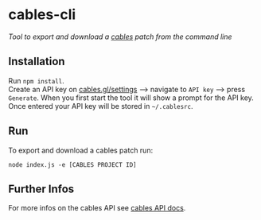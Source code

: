 # cables-cli

_Tool to export and download a [cables](https://cables.gl) patch from the command line_

## Installation

Run `npm install`.  
Create an API key on [cables.gl/settings](https://cables.gl/settings) —> navigate to `API key` —> press `Generate`.
When you first start the tool it will show a prompt for the API key. Once entered your API key will be stored in `~/.cablesrc`.

## Run

To export and download a cables patch run:  
```
node index.js -e [CABLES PROJECT ID]
```
## Further Infos

For more infos on the cables API see [cables API docs](https://docs.cables.gl/api/api.html).

